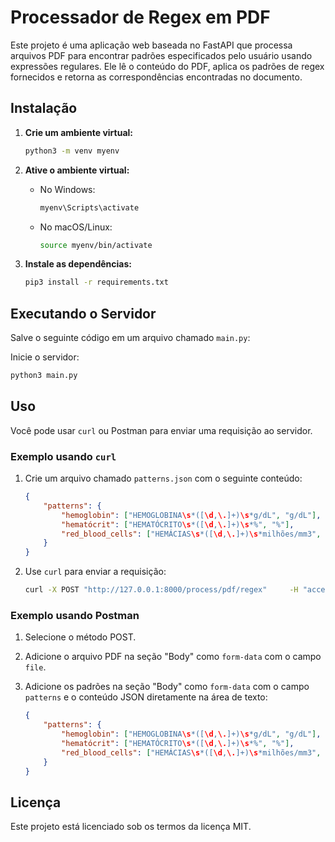 
# Processador de Regex em PDF

Este projeto é uma aplicação web baseada no FastAPI que processa arquivos PDF para encontrar padrões especificados pelo usuário usando expressões regulares. Ele lê o conteúdo do PDF, aplica os padrões de regex fornecidos e retorna as correspondências encontradas no documento.

## Instalação

1. **Crie um ambiente virtual:**

    ```bash
    python3 -m venv myenv
    ```

2. **Ative o ambiente virtual:**

    - No Windows:
        ```bash
        myenv\Scripts\activate
        ```
    - No macOS/Linux:
        ```bash
        source myenv/bin/activate
        ```

3. **Instale as dependências:**

    ```bash
    pip3 install -r requirements.txt
    ```

## Executando o Servidor

Salve o seguinte código em um arquivo chamado `main.py`:

Inicie o servidor:

```bash
python3 main.py
```

## Uso

Você pode usar `curl` ou Postman para enviar uma requisição ao servidor.

### Exemplo usando `curl`

1. Crie um arquivo chamado `patterns.json` com o seguinte conteúdo:

    ```json
    {
        "patterns": {
            "hemoglobin": ["HEMOGLOBINA\s*([\d,\.]+)\s*g/dL", "g/dL"],
            "hematócrit": ["HEMATÓCRITO\s*([\d,\.]+)\s*%", "%"],
            "red_blood_cells": ["HEMÁCIAS\s*([\d,\.]+)\s*milhões/mm3", "milhões/mm3"]
        }
    }
    ```

2. Use `curl` para enviar a requisição:

    ```bash
    curl -X POST "http://127.0.0.1:8000/process/pdf/regex"     -H "accept: application/json"     -H "Content-Type: multipart/form-data"     -F "file=@/path/to/your/file.pdf"     -F 'patterns={"patterns":{"hemoglobin":["HEMOGLOBINA\s*([\d,\.]+)\s*g/dL","g/dL"],"hematócrit":["HEMATÓCRITO\s*([\d,\.]+)\s*%","%"],"red_blood_cells":["HEMÁCIAS\s*([\d,\.]+)\s*milhões/mm3","milhões/mm3"]}}'
    ```

### Exemplo usando Postman

1. Selecione o método POST.
2. Adicione o arquivo PDF na seção "Body" como `form-data` com o campo `file`.
3. Adicione os padrões na seção "Body" como `form-data` com o campo `patterns` e o conteúdo JSON diretamente na área de texto:

    ```json
    {
        "patterns": {
            "hemoglobin": ["HEMOGLOBINA\s*([\d,\.]+)\s*g/dL", "g/dL"],
            "hematócrit": ["HEMATÓCRITO\s*([\d,\.]+)\s*%", "%"],
            "red_blood_cells": ["HEMÁCIAS\s*([\d,\.]+)\s*milhões/mm3", "milhões/mm3"]
        }
    }
    ```

## Licença

Este projeto está licenciado sob os termos da licença MIT.
